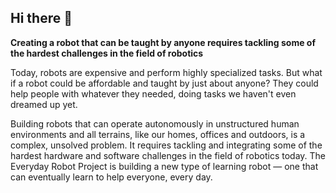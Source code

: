 ## Hi there 👋

**Creating a robot that can be taught by anyone requires tackling some of the hardest challenges in the field of robotics**

Today, robots are expensive and perform highly specialized tasks. But what if a robot could be affordable and taught by just about anyone? They could help people with whatever they needed, doing tasks we haven't even dreamed up yet.

Building robots that can operate autonomously in unstructured human environments and all terrains, like our homes, offices and outdoors, is a complex, unsolved problem. It requires tackling and integrating some of the hardest hardware and software challenges in the field of robotics today. The Everyday Robot Project is building a new type of learning robot — one that can eventually learn to help everyone, every day.

<!--

**Here are some ideas to get you started:**

🙋‍♀️ A short introduction - what is your organization all about?
🌈 Contribution guidelines - how can the community get involved?
👩‍💻 Useful resources - where can the community find your docs? Is there anything else the community should know?
🍿 Fun facts - what does your team eat for breakfast?
🧙 Remember, you can do mighty things with the power of [Markdown](https://guides.github.com/features/mastering-markdown/)
-->

